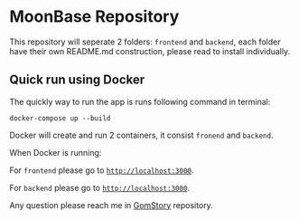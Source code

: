 # MoonBase Repository

This repository will seperate 2 folders: `frontend` and `backend`, each folder have their own README.md construction, please read to install individually.

## Quick run using Docker

The quickly way to run the app is runs following command in terminal:

```
docker-compose up --build
```

Docker will create and run 2 containers, it consist `fronend` and `backend`.

When Docker is running:

For `frontend` please go to [`http://localhost:3000`](http://localhost:3000`).

For `backend` please go to [`http://localhost:3000`](http://localhost:3000`).


Any question please reach me in [GomStory](https://github.com/gomstory) repository.